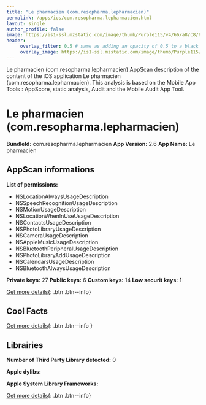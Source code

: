 ```yaml
---
title: "Le pharmacien (com.resopharma.lepharmacien)"
permalink: /apps/ios/com.resopharma.lepharmacien.html
layout: single
author_profile: false
image: https://is1-ssl.mzstatic.com/image/thumb/Purple115/v4/66/a8/c8/66a8c8ba-1e91-107b-fe2f-eda128b6daac/AppIcon-1x_U007emarketing-0-5-0-85-220.png/512x512bb.jpg
header: 
     overlay_filter: 0.5 # same as adding an opacity of 0.5 to a black background
     overlay_image: https://is1-ssl.mzstatic.com/image/thumb/Purple115/v4/66/a8/c8/66a8c8ba-1e91-107b-fe2f-eda128b6daac/AppIcon-1x_U007emarketing-0-5-0-85-220.png/512x512bb.jpg
---
```

Le pharmacien (com.resopharma.lepharmacien) AppScan description of the content of the iOS application Le pharmacien (com.resopharma.lepharmacien). This analysis is based on the Mobile App Tools : AppScore, static analysis, Audit and the Mobile Audit App Tool.

# Le pharmacien (com.resopharma.lepharmacien)

**BundleId:** com.resopharma.lepharmacien
**App Version:** 2.6
**App Name:** Le pharmacien


## AppScan informations 

**List of permissions:** 
- NSLocationAlwaysUsageDescription
- NSSpeechRecognitionUsageDescription
- NSMotionUsageDescription
- NSLocationWhenInUseUsageDescription
- NSContactsUsageDescription
- NSPhotoLibraryUsageDescription
- NSCameraUsageDescription
- NSAppleMusicUsageDescription
- NSBluetoothPeripheralUsageDescription
- NSPhotoLibraryAddUsageDescription
- NSCalendarsUsageDescription
- NSBluetoothAlwaysUsageDescription
  
  
**Private keys:** 27
**Public keys:** 6
**Custom keys:** 14
**Low securit keys:** 1
  
[Get more details](/pricing.html){: .btn .btn--info}

## Cool Facts

  
[Get more details](/pricing.html){: .btn .btn--info }

## Librairies 
**Number of Third Party Library detected:** 0


**Apple dylibs:**


**Apple System Library Frameworks:**


  
[Get more details](/pricing.html){: .btn .btn--info}

